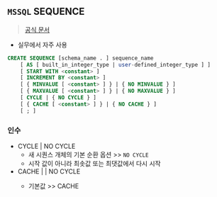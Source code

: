## `MSSQL` SEQUENCE
> [공식 문서](https://docs.microsoft.com/ko-kr/sql/t-sql/statements/create-sequence-transact-sql?view=sql-server-ver16)
- 실무에서 자주 사용

```SQL
CREATE SEQUENCE [schema_name . ] sequence_name  
    [ AS [ built_in_integer_type | user-defined_integer_type ] ]  
    [ START WITH <constant> ]  
    [ INCREMENT BY <constant> ]  
    [ { MINVALUE [ <constant> ] } | { NO MINVALUE } ]  
    [ { MAXVALUE [ <constant> ] } | { NO MAXVALUE } ]  
    [ CYCLE | { NO CYCLE } ]  
    [ { CACHE [ <constant> ] } | { NO CACHE } ]  
    [ ; ]  
```

### 인수
- CYCLE | NO CYCLE
  - 새 시퀀스 개체의 기본 순환 옵션 >> `NO CYCLE`
  - 시작 값이 아니라 최솟값 또는 최댓값에서 다시 시작
- CACHE | <constant> | NO CYCLE
  - 기본값 >> CACHE

